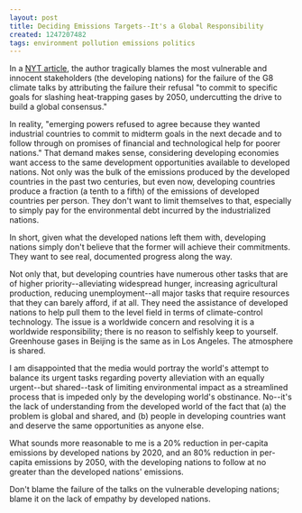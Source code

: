 ```yaml
---
layout: post
title: Deciding Emissions Targets--It's a Global Responsibility
created: 1247207482
tags: environment pollution emissions politics
---
```

In a [NYT article](http://www.nytimes.com/2009/07/09/world/europe/09prexy.html), the author tragically blames the most vulnerable and innocent stakeholders (the developing nations) for the failure of the G8 climate talks by attributing the failure their refusal "to commit to specific goals for slashing heat-trapping gases by 2050, undercutting the drive to build a global consensus."

In reality, "emerging powers refused to agree because they wanted industrial countries to commit to midterm goals in the next decade and to follow through on promises of financial and technological help for poorer nations." That demand makes sense, considering developing economies want access to the same development opportunities available to developed nations. Not only was the bulk of the emissions produced by the developed countries in the past two centuries, but even now, developing countries produce a fraction (a tenth to a fifth) of the emissions of developed countries per person. They don't want to limit themselves to that, especially to simply pay for the environmental debt incurred by the industrialized nations.

In short, given what the developed nations left them with, developing nations simply don't believe that the former will achieve their commitments. They want to see real, documented progress along the way.

Not only that, but developing countries have numerous other tasks that are of higher priority--alleviating widespread hunger, increasing agricultural production, reducing unemployment--all major tasks that require resources that they can barely afford, if at all. They need the assistance of developed nations to help pull them to the level field in terms of climate-control technology. The issue is a worldwide concern and resolving it is a worldwide responsibility; there is no reason to selfishly keep to yourself. Greenhouse gases in Beijing is the same as in Los Angeles. The atmosphere is shared.

I am disappointed that the media would portray the world's attempt to balance its urgent tasks regarding poverty alleviation with an equally urgent--but shared--task of limiting environmental impact as a streamlined process that is impeded only by the developing world's obstinance. No--it's the lack of understanding from the developed world of the fact that (a) the problem is global and shared, and (b) people in developing countries want and deserve the same opportunities as anyone else.

What sounds more reasonable to me is a 20% reduction in per-capita emissions by developed nations by 2020, and an 80% reduction in per-capita emissions by 2050, with the developing nations to follow at no greater than the developed nations' emissions.

Don't blame the failure of the talks on the vulnerable developing nations; blame it on the lack of empathy by developed nations.
